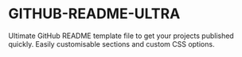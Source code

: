 # GITHUB-README-ULTRA
Ultimate GitHub README template file to get your projects published quickly. Easily customisable sections and custom CSS options.   
